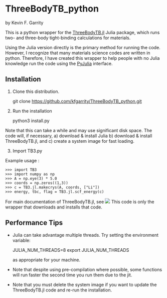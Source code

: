 # ThreeBodyTB_python

by Kevin F. Garrity

This is a python wrapper for the
[ThreeBodyTB.jl](http://github.com/kfgarrity/ThreeBodyTB.jl) Julia
package, which runs two- and three-body tight-binding calculations for
materials.

Using the Julia version directly is the primary method for running the
code. However, I recognize that many materials science codes are written in
python. Therefore, I have created this wrapper to help people with no
Julia knowledge run the code using the
[PyJulia](https://github.com/JuliaPy/pyjulia) interface.

## Installation

1) Clone this distribution.

    git clone https://github.com/kfgarrity/ThreeBodyTB_python.git

2) Run the installation

    python3 install.py

Note that this can take a while and may use significant disk space. The code
will, if necessary, a) download & install Julia b) download & install
ThreeBodyTB.jl, and c) create a system image for fast loading.


3) Import TB3.py

Example usage :

    >>> import TB3
    >>> import numpy as np
    >>> A = np.eye(3) * 5.0
    >>> coords = np.zeros((1,3))
    >>> c = TB3.jl.makecrys(A, coords, ["Li"])
    >>> energy, tbc, flag = TB3.jl.scf_energy(c)


For main documentation of ThreeBodyTB.jl, see [![](https://img.shields.io/badge/docs-dev-blue.svg)](https://kfgarrity.github.io/ThreeBodyTB.jl/dev/)
This code is only the wrapper that downloads and installs that code.

## Performance Tips

- Julia can take advantage multiple threads. Try setting the environment variable:

    JULIA_NUM_THREADS=8
    export JULIA_NUM_THREADS

  as appropriate for your machine.

- Note that despite using pre-compilation where possible, some
  functions will run faster the second time you run them due to the
  jit.

- Note that you must delete the system image if you want to update the
  ThreeBodyTB.jl code and re-run the installation.

